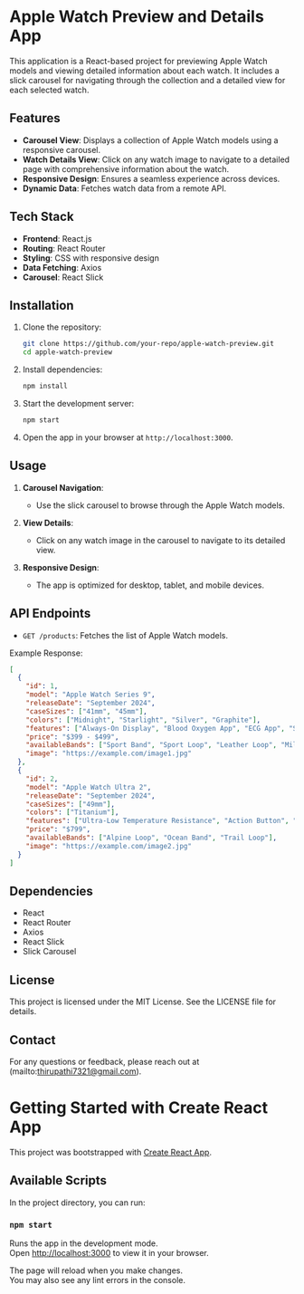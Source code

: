 # Apple Watch Preview and Details App

This application is a React-based project for previewing Apple Watch models and viewing detailed information about each watch. It includes a slick carousel for navigating through the collection and a detailed view for each selected watch.

## Features

- **Carousel View**: Displays a collection of Apple Watch models using a responsive carousel.
- **Watch Details View**: Click on any watch image to navigate to a detailed page with comprehensive information about the watch.
- **Responsive Design**: Ensures a seamless experience across devices.
- **Dynamic Data**: Fetches watch data from a remote API.

## Tech Stack

- **Frontend**: React.js
- **Routing**: React Router
- **Styling**: CSS with responsive design
- **Data Fetching**: Axios
- **Carousel**: React Slick

## Installation

1. Clone the repository:
   ```bash
   git clone https://github.com/your-repo/apple-watch-preview.git
   cd apple-watch-preview
   ```

2. Install dependencies:
   ```bash
   npm install
   ```

3. Start the development server:
   ```bash
   npm start
   ```

4. Open the app in your browser at `http://localhost:3000`.



## Usage

1. **Carousel Navigation**:
   - Use the slick carousel to browse through the Apple Watch models.

2. **View Details**:
   - Click on any watch image in the carousel to navigate to its detailed view.

3. **Responsive Design**:
   - The app is optimized for desktop, tablet, and mobile devices.

## API Endpoints

- `GET /products`:
  Fetches the list of Apple Watch models.

Example Response:
```json
[
  {
    "id": 1,
    "model": "Apple Watch Series 9",
    "releaseDate": "September 2024",
    "caseSizes": ["41mm", "45mm"],
    "colors": ["Midnight", "Starlight", "Silver", "Graphite"],
    "features": ["Always-On Display", "Blood Oxygen App", "ECG App", "S9 Chip"],
    "price": "$399 - $499",
    "availableBands": ["Sport Band", "Sport Loop", "Leather Loop", "Milanese Loop"],
    "image": "https://example.com/image1.jpg"
  },
  {
    "id": 2,
    "model": "Apple Watch Ultra 2",
    "releaseDate": "September 2024",
    "caseSizes": ["49mm"],
    "colors": ["Titanium"],
    "features": ["Ultra-Low Temperature Resistance", "Action Button", "Dual GPS Bands", "S9 Chip"],
    "price": "$799",
    "availableBands": ["Alpine Loop", "Ocean Band", "Trail Loop"],
    "image": "https://example.com/image2.jpg"
  }
]
```

## Dependencies

- React
- React Router
- Axios
- React Slick
- Slick Carousel



## License

This project is licensed under the MIT License. See the LICENSE file for details.

## Contact

For any questions or feedback, please reach out at (mailto:thirupathi7321@gmail.com).









# Getting Started with Create React App

This project was bootstrapped with [Create React App](https://github.com/facebook/create-react-app).

## Available Scripts

In the project directory, you can run:

### `npm start`

Runs the app in the development mode.\
Open [http://localhost:3000](http://localhost:3000) to view it in your browser.

The page will reload when you make changes.\
You may also see any lint errors in the console.



